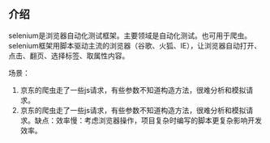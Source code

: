 ## 介绍
selenium是浏览器自动化测试框架。主要领域是自动化测试。也可用于爬虫。
selenium框架用脚本驱动主流的浏览器（谷歌、火狐、IE），让浏览器自动打开、点击、翻页、选择标签、取属性内容。

场景：
1. 京东的爬虫走了一些js请求，有些参数不知道构造方法，很难分析和模拟请求。
2. 京东的爬虫走了一些js请求，有些参数不知道构造方法，很难分析和模拟请求。缺点：效率慢：考虑浏览器操作，项目复杂时编写的脚本更复杂影响开发效率。